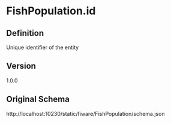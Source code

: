 # FishPopulation.id

## Definition
Unique identifier of the entity

## Version
1.0.0

## Original Schema
http://localhost:10230/static/fiware/FishPopulation/schema.json
